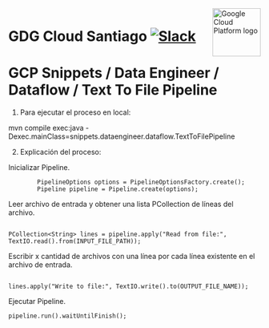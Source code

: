 <img src="https://avatars1.githubusercontent.com/u/48249676?s=200&v=4" alt="Google Cloud Platform logo" title="Google Cloud Platform" align="right" height="96" width="96"/>

# GDG Cloud Santiago [![Slack][slack_badge]][slack_link]

[slack_badge]: https://img.shields.io/badge/slack-gcp-E01563.svg?style=flat
[slack_link]: https://join.slack.com/t/gdgcloudscl/shared_invite/enQtNDg4NjQ2NTE3NDkwLThhMTI0NmQ5NDhjMGRhMzJhNmQwZDEzNWRlNzIzMTA3YWNjMWUyY2Q2OTg1ZTk4OTZiYmNiMDU1MWNjMWZjOTM

# GCP Snippets / Data Engineer / Dataflow / Text To File Pipeline

1) Para ejecutar el proceso en local:

mvn compile exec:java -Dexec.mainClass=snippets.dataengineer.dataflow.TextToFilePipeline

2) Explicación del proceso:

Inicializar Pipeline.

```
        PipelineOptions options = PipelineOptionsFactory.create();
        Pipeline pipeline = Pipeline.create(options);

```
Leer archivo de entrada y obtener una lista PCollection de líneas del archivo.

```

PCollection<String> lines = pipeline.apply("Read from file:", TextIO.read().from(INPUT_FILE_PATH));

```
Escribir x cantidad de archivos con una línea por cada línea existente en el archivo de entrada.

```

lines.apply("Write to file:", TextIO.write().to(OUTPUT_FILE_NAME));

```
Ejecutar Pipeline.

```
pipeline.run().waitUntilFinish();

```